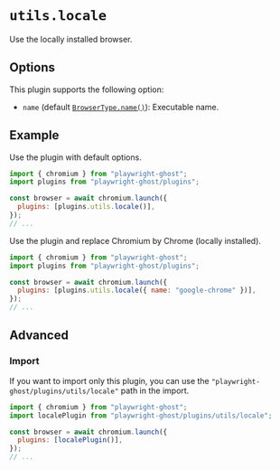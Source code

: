 # `utils.locale`

Use the locally installed browser.

## Options

This plugin supports the following option:

- `name` (default
  [`BrowserType.name()`](https://playwright.dev/docs/api/class-browsertype#browser-type-name)):
  Executable name.

## Example

Use the plugin with default options.

```javascript
import { chromium } from "playwright-ghost";
import plugins from "playwright-ghost/plugins";

const browser = await chromium.launch({
  plugins: [plugins.utils.locale()],
});
// ...
```

Use the plugin and replace Chromium by Chrome (locally installed).

```javascript
import { chromium } from "playwright-ghost";
import plugins from "playwright-ghost/plugins";

const browser = await chromium.launch({
  plugins: [plugins.utils.locale({ name: "google-chrome" })],
});
// ...
```

## Advanced

### Import

If you want to import only this plugin, you can use the
`"playwright-ghost/plugins/utils/locale"` path in the import.

```javascript
import { chromium } from "playwright-ghost";
import localePlugin from "playwright-ghost/plugins/utils/locale";

const browser = await chromium.launch({
  plugins: [localePlugin()],
});
// ...
```
